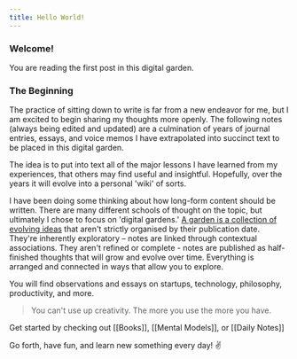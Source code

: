 ```yaml
---
title: Hello World!
---
```


### Welcome!

You are reading the first post in this digital garden.

### The Beginning

The practice of sitting down to write is far from a new endeavor for me, but I am excited to begin sharing my thoughts more openly. The following notes (always being edited and updated) are a culmination of years of journal entries, essays, and voice memos I have extrapolated into succinct text to be placed in this digital garden. 

The idea is to put into text all of the major lessons I have learned from my experiences, that others may find useful and insightful. Hopefully, over the years it will evolve into a personal 'wiki' of sorts.

I have been doing some thinking about how long-form content should be written. There are many different schools of thought on the topic, but ultimately I chose to focus on 'digital gardens.' [A garden is a collection of evolving ideas](https://maggieappleton.com/garden-history) that aren't strictly organised by their publication date. They're inherently exploratory – notes are linked through contextual associations. They aren't refined or complete - notes are published as half-finished thoughts that will grow and evolve over time. Everything is arranged and connected in ways that allow you to explore.

You will find observations and essays on startups, technology, philosophy, productivity, and more. 

> You can't use up creativity. The more you use the more you have.

Get started by checking out [[Books]], [[Mental Models]], or [[Daily Notes]]

Go forth, have fun, and learn new something every day! ✌️
